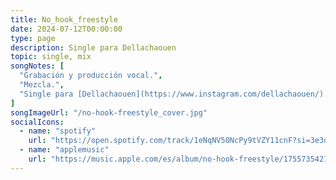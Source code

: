 ```yaml
---
title: No_hook_freestyle
date: 2024-07-12T00:00:00
type: page
description: Single para Dellachaouen
topic: single, mix
songNotes: [
  "Grabación y producción vocal.",
  "Mezcla.",
  "Single para [Dellachaouen](https://www.instagram.com/dellachaouen/)."
]
songImageUrl: "/no-hook-freestyle_cover.jpg"
socialIcons:
  - name: "spotify"
    url: "https://open.spotify.com/track/1eNqNV50NcPy9tVZY11cnF?si=3e3d8e3a111d4188"
  - name: "applemusic"
    url: "https://music.apple.com/es/album/no-hook-freestyle/1755735421?i=1755735434"
---
```

